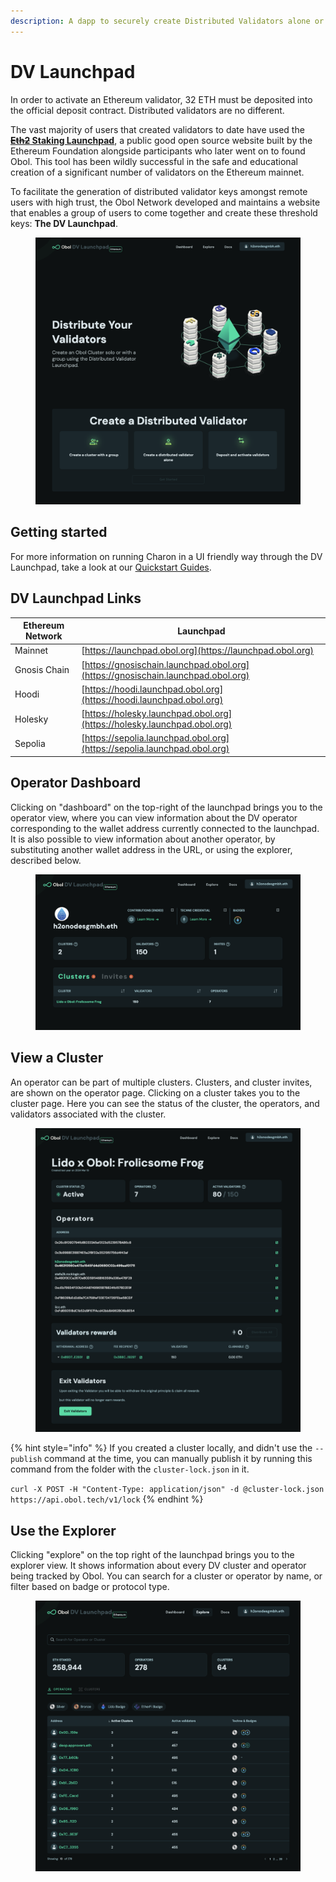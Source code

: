 ```yaml
---
description: A dapp to securely create Distributed Validators alone or with a group.
---
```


# DV Launchpad

In order to activate an Ethereum validator, 32 ETH must be deposited into the official deposit contract. Distributed validators are no different.

The vast majority of users that created validators to date have used the [~~**Eth2**~~**&#x20;Staking Launchpad**](https://launchpad.ethereum.org/), a public good open source website built by the Ethereum Foundation alongside participants who later went on to found Obol. This tool has been wildly successful in the safe and educational creation of a significant number of validators on the Ethereum mainnet.

To facilitate the generation of distributed validator keys amongst remote users with high trust, the Obol Network developed and maintains a website that enables a group of users to come together and create these threshold keys: **The DV Launchpad**.

<figure><img src="../../.gitbook/assets/image-16-1-1.png" alt=""><figcaption></figcaption></figure>

## Getting started

For more information on running Charon in a UI friendly way through the DV Launchpad, take a look at our [Quickstart Guides](../../run-a-dv/start/quickstart_overview.md).

## DV Launchpad Links

| Ethereum Network | Launchpad                                                            |
|------------------|----------------------------------------------------------------------|
| Mainnet          | [https://launchpad.obol.org](https://launchpad.obol.org)             |
| Gnosis Chain     | [https://gnosischain.launchpad.obol.org](https://gnosischain.launchpad.obol.org) |
| Hoodi            | [https://hoodi.launchpad.obol.org](https://hoodi.launchpad.obol.org)       |
| Holesky          | [https://holesky.launchpad.obol.org](https://holesky.launchpad.obol.org)     |
| Sepolia          | [https://sepolia.launchpad.obol.org](https://sepolia.launchpad.obol.org)     |

## Operator Dashboard

Clicking on "dashboard" on the top-right of the launchpad brings you to the operator view, where you can view information about the DV operator corresponding to the wallet address currently connected to the launchpad. It is also possible to view information about another operator, by substituting another wallet address in the URL, or using the explorer, described below.

<figure><img src="../../.gitbook/assets/image-17-1.png" alt=""><figcaption></figcaption></figure>

## View a Cluster

An operator can be part of multiple clusters. Clusters, and cluster invites, are shown on the operator page. Clicking on a cluster takes you to the cluster page. Here you can see the status of the cluster, the operators, and validators associated with the cluster.

<figure><img src="../../.gitbook/assets/image-18-1.png" alt=""><figcaption></figcaption></figure>

{% hint style="info" %}
If you created a cluster locally, and didn't use the `--publish` command at the time, you can manually publish it by running this command from the folder with the `cluster-lock.json` in it.

`curl -X POST -H "Content-Type: application/json" -d @cluster-lock.json https://api.obol.tech/v1/lock`
{% endhint %}

## Use the Explorer

Clicking "explore" on the top right of the launchpad brings you to the explorer view. It shows information about every DV cluster and operator being tracked by Obol. You can search for a cluster or operator by name, or filter based on badge or protocol type.

<figure><img src="../../.gitbook/assets/image-19-1.png" alt=""><figcaption></figcaption></figure>
